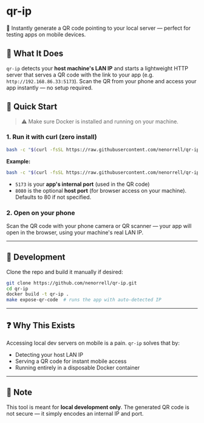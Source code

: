 # qr-ip

📡 Instantly generate a QR code pointing to your local server — perfect for testing apps on mobile devices.

## 🧠 What It Does

`qr-ip` detects your **host machine's LAN IP** and starts a lightweight HTTP server that serves a QR code with the link to your app (e.g. `http://192.168.86.33:5173`). Scan the QR from your phone and access your app instantly — no setup required.

## 🚀 Quick Start

> ⚠️ Make sure Docker is installed and running on your machine.

### 1. Run it with curl (zero install)

```bash
bash -c "$(curl -fsSL https://raw.githubusercontent.com/nenorrell/qr-ip/master/run.sh)" <app-port> <exposed-port>
```

**Example:**

```bash
bash -c "$(curl -fsSL https://raw.githubusercontent.com/nenorrell/qr-ip/master/run.sh)" 5173 8080
```

* `5173` is your **app's internal port** (used in the QR code)
* `8080` is the optional **host port** (for browser access on your machine). Defaults to 80 if not specified.

### 2. Open on your phone

Scan the QR code with your phone camera or QR scanner — your app will open in the browser, using your machine's real LAN IP.

---

## 💠 Development

Clone the repo and build it manually if desired:

```bash
git clone https://github.com/nenorrell/qr-ip.git
cd qr-ip
docker build -t qr-ip .
make expose-qr-code  # runs the app with auto-detected IP
```

---

## ❓ Why This Exists

Accessing local dev servers on mobile is a pain. `qr-ip` solves that by:

* Detecting your host LAN IP
* Serving a QR code for instant mobile access
* Running entirely in a disposable Docker container

---

## 🔐 Note

This tool is meant for **local development only**. The generated QR code is not secure — it simply encodes an internal IP and port.
